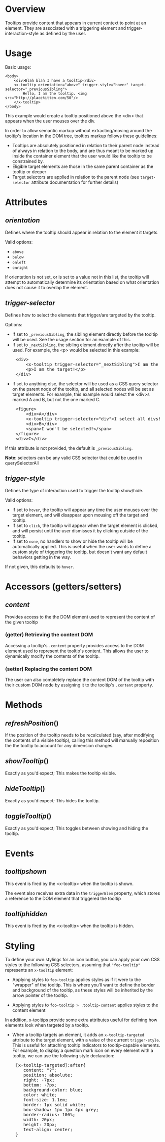 # Overview
Tooltips provide content that appears in current context to point at an element. They are associated with a triggering element and trigger-interaction-style as defined by the user.

# Usage

Basic usage:

    <body>
        <div>Blah blah I have a tooltip</div>
        <x-tooltip orientation="above" trigger-style="hover" target-selector="_previousSibling">
            Hello, I am the tooltip. <img src="http://placekitten.com/50"/>
        </x-tooltip>
    </body>

This example would create a tooltip positioned above the &lt;div&gt; that appears when the user mouses over the div. 
    
In order to allow semantic markup without extracting/moving around the tooltip's location in the DOM tree, tooltips markup follows these guidelines:

* Tooltips are absolutely positioned in relation to their parent node instead of always in relation to the body, and are thus meant to be marked up inside the container element that the user would like the tooltip to be constrained by.
* Eligible target elements are those in the same parent container as the tooltip or deeper
* Target selectors are applied in relation to the parent node (see `target-selector` attribute documentation for further details)

# Attributes

## ___orientation___

Defines where the tooltip should appear in relation to the element it targets.

Valid options:

* `above`
* `below`
* `onleft`
* `onright`

If orientation is not set, or is set to a value not in this list, the tooltip will attempt to automatically determine its orientation based on what orientation does not cause it to overlap the element.

## ___trigger-selector___

Defines how to select the elements that trigger/are targeted by the tooltip.

Options:
* If set to `_previousSibling`, the sibling element directly before the tooltip will be used. See the usage section for an example of this.
* If set to `_nextSibling`, the sibling element directly after the tooltip will be used. For example, the &lt;p&gt; would be selected in this example:
<pre>
    &lt;div&gt;
        &lt;x-tooltip trigger-selector="_nextSibling"&gt;I am the tooltip!&lt;/x-tooltip&gt;
        &lt;p&gt;I am the target!&lt;/p&gt;
    &lt;/div&gt;
</pre>    
    
* If set to anything else, the selector will be used as a CSS query selector on the parent node of the tooltip, and all selected nodes will be set as target elements. For example, this example would select the &lt;div&gt;s marked A and B, but not the one marked C.

<pre>
    &lt;figure&gt;
        &lt;div&gt;A&lt;/div&gt;
        &lt;x-tooltip trigger-selector="div"&gt;I select all divs!&lt;/div&gt;
        &lt;div&gt;B&lt;/div&gt;
        &lt;span&gt;I won't be selected!&lt;/span&gt;
    &lt;/figure&gt;
    &lt;div&gt;C&lt;/div&gt;
</pre>  
  
If this attribute is not provided, the default is `_previousSibling`.

__Note__: selectors can be any valid CSS selector that could be used in querySelectorAll    
    
## ___trigger-style___

Defines the type of interaction used to trigger the tooltip show/hide.

Valid options:
* If set to `hover`, the tooltip will appear any time the user mouses over the target element, and will disappear upon mousing off the target and tooltip.
* If set to `click`, the tooltip will appear when the target element is clicked, and will persist until the user dismisses it by clicking outside of the tooltip.
* If set to `none`, no handlers to show or hide the tooltip will be automatically applied. This is useful when the user wants to define a custom style of triggering the tooltip, but doesn't want any default behaviors getting in the way.

If not given, this defaults to `hover`.

# Accessors (getters/setters)

## ___content___

Provides access to the the DOM element used to represent the content of the given tooltip

### (getter) Retrieving the content DOM

Accessing a tooltip's `.content` property provides access to the DOM element used to represent the tooltip's content. This allows the user to dynamically modify the contents of the tooltip.

### (setter) Replacing the content DOM

The user can also completely replace the content DOM of the tooltip with their custom DOM node by assigning it to the tooltip's `.content` property.

# Methods

## ___refreshPosition___()

If the position of the tooltip needs to be recalculated (say, after modifying the contents of a visible tooltip), calling this method will manually reposition the 
the tooltip to account for any dimension changes.

## ___showTooltip___()

Exactly as you'd expect; This makes the tooltip visible.

## ___hideTooltip___()

Exactly as you'd expect; This hides the tooltip.

## ___toggleTooltip___()

Exactly as you'd expect; This toggles between showing and hiding the tooltip.

# Events

## ___tooltipshown___

This event is fired by the &lt;x-tooltip&gt; when the tooltip is shown.

The event also receives extra data in the `triggerElem` property, which stores a reference to the DOM element that triggered the tooltip

## ___tooltiphidden___

This event is fired by the &lt;x-tooltip&gt; when the tooltip is hidden.

# Styling

To define your own stylings for an icon button, you can apply your own CSS styles to
the following CSS selectors, assuming that `"foo-tooltip"` represents an `x-tooltip` element:

* Applying styles to `foo-tooltip` applies styles as if it were to the 
  "wrapper" of the tooltip. This is where you'll want to define the border and background of the tooltip, as these
  styles will be inherited by the arrow pointer of the tooltip.
       
* Applying styles to `foo-tooltip > .tooltip-content` applies styles to the content element

In addition, x-tooltips provide some extra attributes useful for defining how elements look when targeted by a tooltip.

* When a tooltip targets an element, it adds an `x-tooltip-targeted` attribute to the target element, with a value of the current `trigger-style`. 
This is useful for attaching tooltip indicators to tooltip-capable elements. For example, to display a question mark icon on every element with a tooltip, we can use the following style declaration:

<pre>
    [x-tooltip-targeted]:after{
       content: "?";
       position: absolute;
       right: -7px;
       bottom: -7px;
       background-color: blue;
       color: white;
       font-size: 1.1em;
       border: 1px solid white;
       box-shadow: 1px 1px 4px grey;
       border-radius: 100%;
       width: 20px;
       height: 20px;
       text-align: center;
    }
</pre>